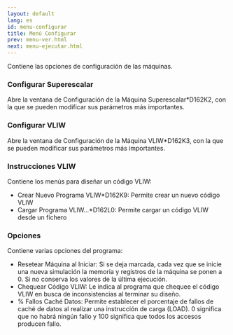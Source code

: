 ```yaml
---
layout: default
lang: es
id: menu-configurar
title: Menú Configurar
prev: menu-ver.html
next: menu-ejecutar.html
---
```


Contiene las opciones de configuración de las máquinas.


### Configurar Superescalar

Abre la ventana de Configuración de la Máquina Superescalar*D162K2, con la que se pueden modificar sus parámetros más importantes.


### Configurar VLIW

Abre la ventana de Configuración de la Máquina VLIW*D162K3, con la que se pueden modificar sus parámetros más importantes.


### Instrucciones VLIW

Contiene los menús para diseñar un código VLIW:

* Crear Nuevo Programa VLIW*D162K9: Permite crear un nuevo código VLIW
* Cargar Programa VLIW...*D162L0: Permite cargar un código VLIW desde un fichero


### Opciones

Contiene varias opciones del programa:

* Resetear Máquina al Iniciar: Si se deja marcada, cada vez que se inicie una nueva simulación la memoria y registros de la máquina se ponen a 0. Si no conserva los valores de la última ejecución.
* Chequear Código VLIW: Le indica al programa que chequee el código VLIW en busca de inconsistencias al terminar su diseño.
* % Fallos Caché Datos: Permite establecer el porcentaje de fallos de caché de datos al realizar una instrucción de carga (LOAD). 0 significa que no habrá ningún fallo y 100 significa que todos los accesos producen fallo.